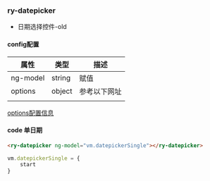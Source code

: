 ### ry-datepicker

* 日期选择控件-old

#### config配置

| 属性     | 类型     | 描述               |
| -------- | ------ | ------------ |
| ng-model | string | 赋值         |
| options  | object | 参考以下网址 |
|          |        |              |


[options配置信息](https://github.com/fragaria/angular-daterangepicker)

#### code 单日期

```html
<ry-datepicker ng-model="vm.datepickerSingle"></ry-datepicker>
```

```javascript
vm.datepickerSingle = {
    start
}
```
